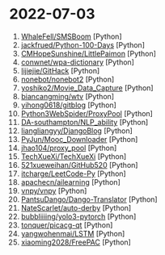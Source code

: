 # 2022-07-03

1. [WhaleFell/SMSBoom](https://github.com/WhaleFell/SMSBoom "短信轰炸/短信测压/ | 一个健壮免费的python短信轰炸程序，专门炸坏蛋蛋，百万接口，多线程全自动添加有效接口，支持异步协程百万并发，全免费的短信轰炸工具！！高一美术生开发全网首发！！") [Python]
2. [jackfrued/Python-100-Days](https://github.com/jackfrued/Python-100-Days "Python - 100天从新手到大师") [Python]
3. [CMHopeSunshine/LittlePaimon](https://github.com/CMHopeSunshine/LittlePaimon "小派蒙！原神qq群机器人，基于NoneBot2的UID查询、抽卡导出分析、模拟抽卡、实时便签、札记等多功能小助手。") [Python]
4. [conwnet/wpa-dictionary](https://github.com/conwnet/wpa-dictionary "WPA/WPA2 密码字典，用于 wifi 密码暴力破解") [Python]
5. [lijiejie/GitHack](https://github.com/lijiejie/GitHack "A `.git` folder disclosure exploit") [Python]
6. [nonebot/nonebot2](https://github.com/nonebot/nonebot2 "跨平台 Python 异步聊天机器人框架 / Asynchronous multi-platform chatbot framework written in Python") [Python]
7. [yoshiko2/Movie_Data_Capture](https://github.com/yoshiko2/Movie_Data_Capture "Local Movies Organizer") [Python]
8. [biancangming/wtv](https://github.com/biancangming/wtv "解决电脑、手机看电视直播的苦恼，收集各种直播源，电视直播网站") [Python]
9. [yihong0618/gitblog](https://github.com/yihong0618/gitblog "People Die, but Long Live GitHub") [Python]
10. [Python3WebSpider/ProxyPool](https://github.com/Python3WebSpider/ProxyPool "An Efficient ProxyPool with Getter, Tester and Server") [Python]
11. [DA-southampton/NLP_ability](https://github.com/DA-southampton/NLP_ability "总结梳理自然语言处理工程师(NLP)需要积累的各方面知识，包括面试题，各种基础知识，工程能力等等，提升核心竞争力") [Python]
12. [liangliangyy/DjangoBlog](https://github.com/liangliangyy/DjangoBlog "🍺基于Django的博客系统") [Python]
13. [PyJun/Mooc_Downloader](https://github.com/PyJun/Mooc_Downloader "学无止下载器，慕课下载器，Mooc网课下载，慕课网，中国大学，网易云课堂，超星学习通，学银在线，学堂在线，爱课程，B站下载；支持视频，课件同时下载") [Python]
14. [jhao104/proxy_pool](https://github.com/jhao104/proxy_pool "Python爬虫代理IP池(proxy pool)") [Python]
15. [TechXueXi/TechXueXi](https://github.com/TechXueXi/TechXueXi "强国通 科技强国 学习强国 xuexiqiangguo 全网最好用开源网页学习强国助手：TechXueXi （懒人刷分工具 自动学习）技术强国，支持答题，支持 docker 45分/天") [Python]
16. [521xueweihan/GitHub520](https://github.com/521xueweihan/GitHub520 "😘 让你“爱”上 GitHub，解决访问时图裂、加载慢的问题。（无需安装）") [Python]
17. [itcharge/LeetCode-Py](https://github.com/itcharge/LeetCode-Py "⛽️「算法通关手册」，超详细的「算法与数据结构」基础讲解教程，「LeetCode」700+ 道题目的详细解析。通过「算法理论学习」和「编程实战练习」相结合的方式，从零基础到彻底掌握算法知识。") [Python]
18. [apachecn/ailearning](https://github.com/apachecn/ailearning "AiLearning：数据分析+机器学习实战+线性代数+PyTorch+NLTK+TF2") [Python]
19. [vnpy/vnpy](https://github.com/vnpy/vnpy "基于Python的开源量化交易平台开发框架") [Python]
20. [PantsuDango/Dango-Translator](https://github.com/PantsuDango/Dango-Translator "团子翻译器 —— 个人兴趣制作的一款基于OCR技术的翻译器") [Python]
21. [NateScarlet/auto-derby](https://github.com/NateScarlet/auto-derby "🐎🖥《赛马娘》（ウマ娘: Pretty Derby）辅助脚本") [Python]
22. [bubbliiiing/yolo3-pytorch](https://github.com/bubbliiiing/yolo3-pytorch "这是一个yolo3-pytorch的源码，可以用于训练自己的模型。") [Python]
23. [tonquer/picacg-qt](https://github.com/tonquer/picacg-qt "哔咔漫画, PicACG comic PC client(Windows, Linux, MacOS)") [Python]
24. [yangwohenmai/LSTM](https://github.com/yangwohenmai/LSTM "基于LSTM神经网络的时间序列预测") [Python]
25. [xiaoming2028/FreePAC](https://github.com/xiaoming2028/FreePAC "科学上网/翻墙梯子/自由上网/SS/SSR/V2Ray/Brook 搭建教程 免费机场、VPN工具") [Python]
